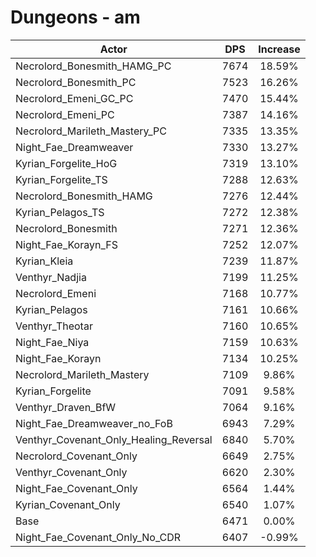 # Dungeons - am
| Actor | DPS | Increase |
|---|:---:|:---:|
|Necrolord_Bonesmith_HAMG_PC|7674|18.59%|
|Necrolord_Bonesmith_PC|7523|16.26%|
|Necrolord_Emeni_GC_PC|7470|15.44%|
|Necrolord_Emeni_PC|7387|14.16%|
|Necrolord_Marileth_Mastery_PC|7335|13.35%|
|Night_Fae_Dreamweaver|7330|13.27%|
|Kyrian_Forgelite_HoG|7319|13.10%|
|Kyrian_Forgelite_TS|7288|12.63%|
|Necrolord_Bonesmith_HAMG|7276|12.44%|
|Kyrian_Pelagos_TS|7272|12.38%|
|Necrolord_Bonesmith|7271|12.36%|
|Night_Fae_Korayn_FS|7252|12.07%|
|Kyrian_Kleia|7239|11.87%|
|Venthyr_Nadjia|7199|11.25%|
|Necrolord_Emeni|7168|10.77%|
|Kyrian_Pelagos|7161|10.66%|
|Venthyr_Theotar|7160|10.65%|
|Night_Fae_Niya|7159|10.63%|
|Night_Fae_Korayn|7134|10.25%|
|Necrolord_Marileth_Mastery|7109|9.86%|
|Kyrian_Forgelite|7091|9.58%|
|Venthyr_Draven_BfW|7064|9.16%|
|Night_Fae_Dreamweaver_no_FoB|6943|7.29%|
|Venthyr_Covenant_Only_Healing_Reversal|6840|5.70%|
|Necrolord_Covenant_Only|6649|2.75%|
|Venthyr_Covenant_Only|6620|2.30%|
|Night_Fae_Covenant_Only|6564|1.44%|
|Kyrian_Covenant_Only|6540|1.07%|
|Base|6471|0.00%|
|Night_Fae_Covenant_Only_No_CDR|6407|-0.99%|
